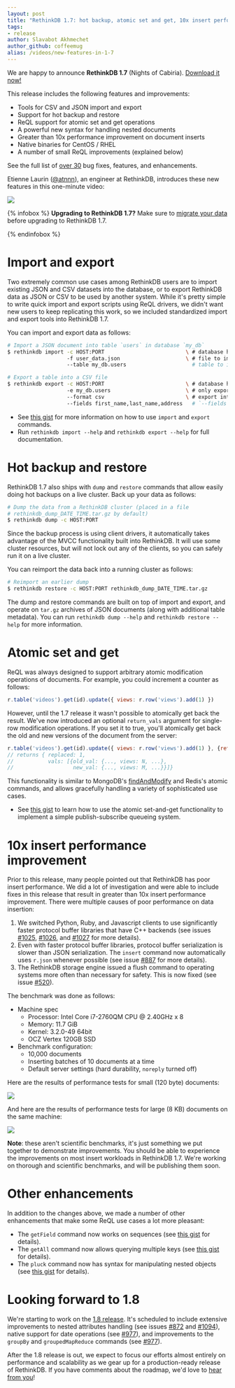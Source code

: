 ```yaml
---
layout: post
title: "RethinkDB 1.7: hot backup, atomic set and get, 10x insert performance improvement"
tags:
- release
author: Slavabot Akhmechet
author_github: coffeemug
alias: /videos/new-features-in-1-7
---
```


We are happy to announce __RethinkDB 1.7__ (Nights of Cabiria). [Download it
now!][install]

[yt]: http://www.youtube.com/watch?v=csihqBcB0qw
[install]: /docs/install/

This release includes the following features and improvements:

* Tools for CSV and JSON import and export
* Support for hot backup and restore
* ReQL support for atomic set and get operations
* A powerful new syntax for handling nested documents
* Greater than 10x performance improvement on document inserts
* Native binaries for CentOS / RHEL
* A number of small ReQL improvements (explained below)

See the full list of [over 30][1] bug fixes, features, and enhancements.

[1]: https://github.com/rethinkdb/rethinkdb/issues?milestone=37&page=1&state=closed

Etienne Laurin ([@atnnn][]), an engineer at RethinkDB, introduces these new
features in this one-minute video:

[@atnnn]: https://github.com/atnnn

<a href="https://www.youtube.com/watch?v=eC3zSDCGepw">
    <img src="/assets/images/videos/releases/rethinkdb-1.7.png">
</a>
<!--more-->

{% infobox %}
__Upgrading to RethinkDB 1.7?__ Make sure to [migrate your data][] before
upgrading to RethinkDB 1.7.

[migrate your data]: /docs/migration
{% endinfobox %}

# Import and export

Two extremely common use cases among RethinkDB users are to import existing
JSON and CSV datasets into the database, or to export RethinkDB data as JSON or
CSV to be used by another system. While it's pretty simple to write quick
import and export scripts using ReQL drivers, we didn't want new users to keep
replicating this work, so we included standardized import and export tools into
RethinkDB 1.7.

You can import and export data as follows:

```bash
# Import a JSON document into table `users` in database `my_db`
$ rethinkdb import -c HOST:PORT                          \ # database host and port
                   -f user_data.json                     \ # file to import
				   --table my_db.users                     # table to import the data into

# Export a table into a CSV file
$ rethinkdb export -c HOST:PORT                          \ # database host and port
                   -e my_db.users                        \ # only export the `users` table in database `my_db`
				   --format csv                          \ # export into CSV format
                   --fields first_name,last_name,address   # `--fields` is mandatory when exporting into CSV
```

* See [this gist][2] for more information on how to use `import` and `export`
  commands.
* Run `rethinkdb import --help` and `rethinkdb export --help` for full
  documentation.

[2]: https://gist.github.com/coffeemug/5894257

# Hot backup and restore

RethinkDB 1.7 also ships with `dump` and `restore` commands that allow easily
doing hot backups on a live cluster. Back up your data as follows:

```bash
# Dump the data from a RethinkDB cluster (placed in a file
# rethinkdb_dump_DATE_TIME.tar.gz by default)
$ rethinkdb dump -c HOST:PORT
```

Since the backup process is using client drivers, it automatically takes
advantage of the MVCC functionality built into RethinkDB. It will use some
cluster resources, but will not lock out any of the clients, so you can safely
run it on a live cluster.

You can reimport the data back into a running cluster as follows:

```bash
# Reimport an earlier dump
$ rethinkdb restore -c HOST:PORT rethinkdb_dump_DATE_TIME.tar.gz
```

The dump and restore commands are built on top of import and export, and
operate on `tar.gz` archives of JSON documents (along with additional table
metadata). You can run `rethinkdb dump --help` and `rethinkdb restore --help`
for more information.

# Atomic set and get

ReQL was always designed to support arbitrary atomic modification operations of
documents. For example, you could increment a counter as follows:

```javascript
r.table('videos').get(id).update({ views: r.row('views').add(1) })
```

However, until the 1.7 release it wasn't possible to atomically get back the
result. We've now introduced an optional `return_vals` argument for single-row
modification operations. If you set it to true, you'll atomically get back the
old and new versions of the document from the server:

```javascript
r.table('videos').get(id).update({ views: r.row('views').add(1) }, {return_vals: true })
// returns { replaced: 1,
//           vals: [{old_val: {..., views: N, ...},
//                   new_val: {..., views: M, ...}}]}
```

This functionality is similar to MongoDB's [findAndModify][] and Redis's atomic
commands, and allows gracefully handling a variety of sophisticated use cases.

[findAndModify]: http://docs.mongodb.org/manual/reference/command/findAndModify/

* See [this gist][3] to learn how to use the atomic set-and-get functionality
  to implement a simple publish-subscribe queueing system.

[3]: https://gist.github.com/coffeemug/5894410

# 10x insert performance improvement

Prior to this release, many people pointed out that RethinkDB has poor insert
performance. We did a lot of investigation and were able to include fixes in
this release that result in greater than 10x insert performance improvement.
There were multiple causes of poor performance on data insertion:

1. We switched Python, Ruby, and Javascript clients to use significantly faster
   protocol buffer libraries that have C++ backends (see issues [#1025][],
   [#1026][], and [#1027][] for more details).
2. Even with faster protocol buffer libraries, protocol buffer serialization is
   slower than JSON serialization. The `insert` command now automatically uses
   `r.json` whenever possible (see issue [#887][] for more details).
3. The RethinkDB storage engine issued a flush command to operating systems
   more often than necessary for safety. This is now fixed (see issue
   [#520][]).

[#1025]: https://github.com/rethinkdb/rethinkdb/issues/1025
[#1026]: https://github.com/rethinkdb/rethinkdb/issues/1026
[#1027]: https://github.com/rethinkdb/rethinkdb/issues/1027
[#887]: https://github.com/rethinkdb/rethinkdb/issues/887
[#520]: https://github.com/rethinkdb/rethinkdb/issues/520

The benchmark was done as follows:

* Machine spec
  * Processor: Intel Core i7-2760QM CPU @ 2.40GHz x 8
  * Memory: 11.7 GiB
  * Kernel: 3.2.0-49 64bit
  * OCZ Vertex 120GB SSD
* Benchmark configuration:
  * 10,000 documents
  * Inserting batches of 10 documents at a time
  * Default server settings (hard durability, `noreply` turned off)

Here are the results of performance tests for small (120 byte) documents:

<img src="/assets/images/posts/2013-07-03-1.7-release-small_doc_perf.png">

And here are the results of performance tests for large (8 KB) documents on the
same machine:

<img src="/assets/images/posts/2013-07-03-1.7-release-large_doc_perf.png">

__Note__: these aren't scientific benchmarks, it's just something we put
together to demonstrate improvements. You should be able to experience the
improvements on most insert workloads in RethinkDB 1.7. We're working on
thorough and scientific benchmarks, and will be publishing them soon.

# Other enhancements

In addition to the changes above, we made a number of other enhancements that
make some ReQL use cases a lot more pleasant:

* The `getField` command now works on sequences (see [this gist][4] for
  details).
* The `getAll` command now allows querying multiple keys (see [this gist][5]
  for details).
* The `pluck` command now has syntax for manipulating nested objects (see [this
  gist][6] for details).

[4]: https://gist.github.com/coffeemug/5894435
[5]: https://gist.github.com/coffeemug/5894442
[6]: https://gist.github.com/coffeemug/5894446

# Looking forward to 1.8

We're starting to work on the [1.8 release][]. It's scheduled to include
extensive improvements to nested attributes handling (see issues [#872][] and
[#1094][]), native support for date operations (see [#977][]), and improvements
to the `groupBy` and `groupedMapReduce` commands (see [#977][]).

[1.8 release]: https://github.com/rethinkdb/rethinkdb/issues?milestone=40&page=1&state=open
[#872]: https://github.com/rethinkdb/rethinkdb/issues/872
[#1094]: https://github.com/rethinkdb/rethinkdb/issues/1094
[#977]: https://github.com/rethinkdb/rethinkdb/issues/977

After the 1.8 release is out, we expect to focus our efforts almost entirely on
performance and scalability as we gear up for a production-ready release of
RethinkDB. If you have comments about the roadmap, we'd love to [hear from
you][contact]!


[contact]: /community/
